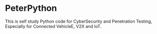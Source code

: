 # PeterPython
This is self study Python code for CyberSecurity and Penetration Testing, Especially for Connected VehicleE, V2X and IoT.
